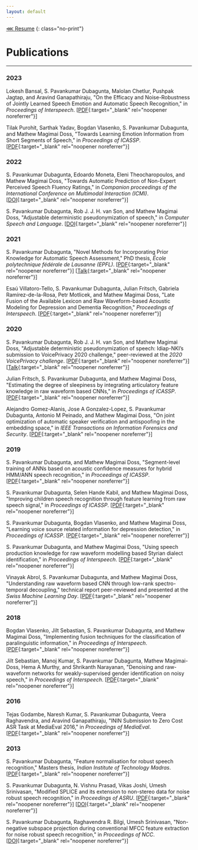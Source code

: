 ```yaml
---
layout: default
---
```


[⋘ Resume](cv.html)
{: class="no-print"}

# Publications

---

### 2023

Lokesh Bansal, S. Pavankumar Dubagunta, Malolan Chetlur, Pushpak Jagtap, and Aravind Ganapathiraju, "On the Efficacy and Noise-Robustness of Jointly Learned Speech Emotion and Automatic Speech Recognition," in _Proceedings of Interspeech_. [[PDF](https://www.isca-speech.org/archive/pdfs/interspeech_2023/bansal23_interspeech.pdf){:target="_blank" rel="noopener noreferrer"}]

Tilak Purohit, Sarthak Yadav, Bogdan Vlasenko, S. Pavankumar Dubagunta, and Mathew Magimai Doss, "Towards Learning Emotion Information from Short Segments of Speech," in _Proceedings of ICASSP_. [[PDF](https://publications.idiap.ch/attachments/papers/2023/Purohit_ICASSP_2023.pdf){:target="_blank" rel="noopener noreferrer"}]

### 2022

S. Pavankumar Dubagunta, Edoardo Moneta, Eleni Theocharopoulos, and Mathew Magimai Doss, "Towards Automatic Prediction of Non-Expert Perceived Speech Fluency Ratings," in _Companion proceedings of the International Conference on Multimodal Interaction (ICMI)_. [[DOI](https://dl.acm.org/doi/pdf/10.1145/3536220.3563689){:target="_blank" rel="noopener noreferrer"}]

S. Pavankumar Dubagunta, Rob J. J. H. van Son, and Mathew Magimai Doss, "Adjustable deterministic pseudonymization of speech," in _Computer Speech and Language_. [[DOI](https://doi.org/10.1016/j.csl.2021.101284){:target="_blank" rel="noopener noreferrer"}]

### 2021

S. Pavankumar Dubagunta, "Novel Methods for Incorporating Prior Knowledge for Automatic Speech Assessment," PhD thesis, _École polytechnique fédérale de Lausanne (EPFL)_. [[PDF](https://infoscience.epfl.ch/record/288398/files/EPFL_TH8793.pdf){:target="_blank" rel="noopener noreferrer"}] [[Talk](https://youtu.be/ADXyOBlnruc){:target="_blank" rel="noopener noreferrer"}]

Esaú Villatoro-Tello, S. Pavankumar Dubagunta, Julian Fritsch, Gabriela Ramírez-de-la-Rosa, Petr Motlicek, and Mathew Magimai Doss, "Late Fusion of the Available Lexicon and Raw Waveform-based Acoustic Modeling for Depression and Dementia Recognition," _Proceedings of Interspeech_. [[PDF](http://publications.idiap.ch/attachments/papers/2021/VILLATORO-TELLO_INTERSPEECH2021_2021.pdf){:target="_blank" rel="noopener noreferrer"}]

### 2020

S. Pavankumar Dubagunta, Rob J. J. H. van Son, and Mathew Magimai Doss, "Adjustable deterministic pseudonymization of speech: Idiap-NKI’s submission to VoicePrivacy 2020 challenge," peer-reviewed at the _2020 VoicePrivacy challenge_. [[PDF](https://www.voiceprivacychallenge.org/docs/Idiap-NKI.pdf){:target="_blank" rel="noopener noreferrer"}] [[Talk](https://youtu.be/uNeE6iNa9j0){:target="_blank" rel="noopener noreferrer"}]

Julian Fritsch, S. Pavankumar Dubagunta, and Mathew Magimai Doss, "Estimating the degree of sleepiness by integrating articulatory feature knowledge in raw waveform based CNNs," in _Proceedings of ICASSP_. [[PDF](http://publications.idiap.ch/downloads/papers/2020/Fritsch_ICASSP_2020.pdf){:target="_blank" rel="noopener noreferrer"}]

Alejandro Gomez-Alanis, Jose A Gonzalez-Lopez, S. Pavankumar Dubagunta, Antonio M Peinado, and Mathew Magimai Doss, "On joint optimization of automatic speaker verification and antispoofing in the embedding space," in _IEEE Transactions on Information Forensics and Security_. [[PDF](http://publications.idiap.ch/downloads/papers/2020/Gomez-Alanis_TIFS_2020.pdf){:target="_blank" rel="noopener noreferrer"}]

### 2019

S. Pavankumar Dubagunta, and Mathew Magimai Doss, "Segment-level training of ANNs based on acoustic confidence measures for hybrid HMM/ANN speech recognition," in _Proceedings of ICASSP_. [[PDF](http://publications.idiap.ch/downloads/papers/2019/Dubagunta_ICASSP_2019.pdf){:target="_blank" rel="noopener noreferrer"}]

S. Pavankumar Dubagunta, Selen Hande Kabil, and Mathew Magimai Doss, "Improving children speech recognition through feature learning from raw speech signal," in _Proceedings of ICASSP_. [[PDF](http://publications.idiap.ch/downloads/papers/2019/Dubagunta_ICASSP-3_2019.pdf){:target="_blank" rel="noopener noreferrer"}]

S. Pavankumar Dubagunta, Bogdan Vlasenko, and Mathew Magimai Doss, "Learning voice source related information for depression detection," in _Proceedings of ICASSP_. [[PDF](http://publications.idiap.ch/downloads/papers/2019/Dubagunta_ICASSP-2_2019.pdf){:target="_blank" rel="noopener noreferrer"}]

S. Pavankumar Dubagunta, and Mathew Magimai Doss, "Using speech production knowledge for raw waveform modelling based Styrian dialect identification," in _Proceedings of Interspeech_. [[PDF](http://publications.idiap.ch/downloads/papers/2019/Dubagunta_INTERSPEECH_2019.pdf){:target="_blank" rel="noopener noreferrer"}]

Vinayak Abrol, S. Pavankumar Dubagunta, and Mathew Magimai Doss, "Understanding raw waveform based CNN through low-rank spectro-temporal decoupling," technical report peer-reviewed and presented at the _Swiss Machine Learning Day_. [[PDF](http://publications.idiap.ch/downloads/reports/2019/Abrol_Idiap-RR-11-2019.pdf){:target="_blank" rel="noopener noreferrer"}]

### 2018

Bogdan Vlasenko, Jilt Sebastian, S. Pavankumar Dubagunta, and Mathew Magimai Doss, "Implementing fusion techniques for the classification of paralinguistic information," in _Proceedings of Interspeech_. [[PDF](http://publications.idiap.ch/downloads/papers/2018/Vlasenko_INTERSPEECH2018_2018.pdf){:target="_blank" rel="noopener noreferrer"}]

Jilt Sebastian, Manoj Kumar, S. Pavankumar Dubagunta, Mathew Magimai- Doss, Hema A Murthy, and Shrikanth Narayanan, "Denoising and raw-waveform networks for weakly-supervised gender identification on noisy speech," in _Proceedings of Interspeech_. [[PDF](http://publications.idiap.ch/downloads/papers/2018/Sebastian_IS2018_2018.pdf){:target="_blank" rel="noopener noreferrer"}]

### 2016

Tejas Godambe, Naresh Kumar, S. Pavankumar Dubagunta, Veera Raghavendra, and Aravind Ganapathiraju, "ININ Submission to Zero Cost ASR Task at MediaEval 2016," in _Proceedings of MediaEval_. [[PDF](http://slim-sig.irisa.fr/me16proc/MediaEval_2016_paper_31.pdf){:target="_blank" rel="noopener noreferrer"}]

### 2013

S. Pavankumar Dubagunta, "Feature normalisation for robust speech recognition," Masters thesis, _Indian Institute of Technology Madras_. [[PDF](https://arxiv.org/pdf/1507.04019.pdf){:target="_blank" rel="noopener noreferrer"}]

S. Pavankumar Dubagunta,  N. Vishnu Prasad, Vikas Joshi, Umesh Srinivasan, "Modified SPLICE and its extension to non-stereo data for noise robust speech recognition," in _Proceedings of ASRU_. [[PDF](https://arxiv.org/pdf/1307.4048.pdf){:target="_blank" rel="noopener noreferrer"}] [[DOI](https://doi.org/10.1109/ASRU.2013.6707725){:target="_blank" rel="noopener noreferrer"}]

S. Pavankumar Dubagunta, Raghavendra R. Bilgi, Umesh Srinivasan, "Non-negative subspace projection during conventional MFCC feature extraction for noise robust speech recognition," in _Proceedings of NCC_. [[DOI](https://doi.org/10.1109/NCC.2013.6487993){:target="_blank" rel="noopener noreferrer"}]
